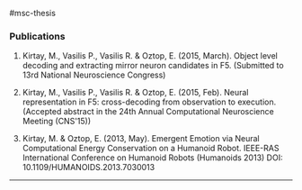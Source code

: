 #msc-thesis


### Publications


1) Kirtay, M., Vasilis P., Vasilis R. & Oztop, E. (2015, March). Object level decoding and extracting mirror neuron candidates in F5. (Submitted to 13rd National Neuroscience Congress)  

2) Kirtay, M., Vasilis P., Vasilis R. & Oztop, E. (2015, Feb). Neural representation in F5: cross-decoding from observation to execution. (Accepted abstract in the 24th Annual Computational Neuroscience Meeting (CNS'15))  

3) Kirtay, M. & Oztop, E. (2013, May). Emergent Emotion via Neural Computational Energy Conservation on a Humanoid Robot. IEEE-RAS International Conference on Humanoid Robots (Humanoids 2013) DOI: 10.1109/HUMANOIDS.2013.7030013   


---------------------------
